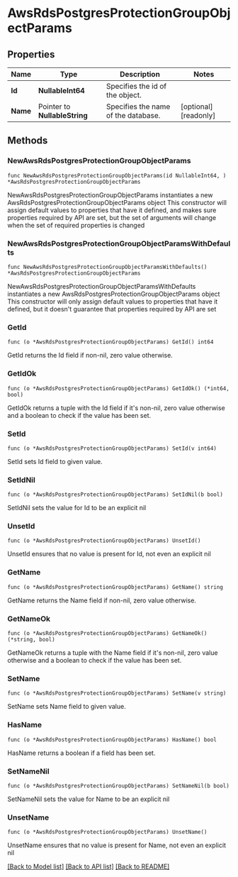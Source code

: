 # AwsRdsPostgresProtectionGroupObjectParams

## Properties

Name | Type | Description | Notes
------------ | ------------- | ------------- | -------------
**Id** | **NullableInt64** | Specifies the id of the object. | 
**Name** | Pointer to **NullableString** | Specifies the name of the database. | [optional] [readonly] 

## Methods

### NewAwsRdsPostgresProtectionGroupObjectParams

`func NewAwsRdsPostgresProtectionGroupObjectParams(id NullableInt64, ) *AwsRdsPostgresProtectionGroupObjectParams`

NewAwsRdsPostgresProtectionGroupObjectParams instantiates a new AwsRdsPostgresProtectionGroupObjectParams object
This constructor will assign default values to properties that have it defined,
and makes sure properties required by API are set, but the set of arguments
will change when the set of required properties is changed

### NewAwsRdsPostgresProtectionGroupObjectParamsWithDefaults

`func NewAwsRdsPostgresProtectionGroupObjectParamsWithDefaults() *AwsRdsPostgresProtectionGroupObjectParams`

NewAwsRdsPostgresProtectionGroupObjectParamsWithDefaults instantiates a new AwsRdsPostgresProtectionGroupObjectParams object
This constructor will only assign default values to properties that have it defined,
but it doesn't guarantee that properties required by API are set

### GetId

`func (o *AwsRdsPostgresProtectionGroupObjectParams) GetId() int64`

GetId returns the Id field if non-nil, zero value otherwise.

### GetIdOk

`func (o *AwsRdsPostgresProtectionGroupObjectParams) GetIdOk() (*int64, bool)`

GetIdOk returns a tuple with the Id field if it's non-nil, zero value otherwise
and a boolean to check if the value has been set.

### SetId

`func (o *AwsRdsPostgresProtectionGroupObjectParams) SetId(v int64)`

SetId sets Id field to given value.


### SetIdNil

`func (o *AwsRdsPostgresProtectionGroupObjectParams) SetIdNil(b bool)`

 SetIdNil sets the value for Id to be an explicit nil

### UnsetId
`func (o *AwsRdsPostgresProtectionGroupObjectParams) UnsetId()`

UnsetId ensures that no value is present for Id, not even an explicit nil
### GetName

`func (o *AwsRdsPostgresProtectionGroupObjectParams) GetName() string`

GetName returns the Name field if non-nil, zero value otherwise.

### GetNameOk

`func (o *AwsRdsPostgresProtectionGroupObjectParams) GetNameOk() (*string, bool)`

GetNameOk returns a tuple with the Name field if it's non-nil, zero value otherwise
and a boolean to check if the value has been set.

### SetName

`func (o *AwsRdsPostgresProtectionGroupObjectParams) SetName(v string)`

SetName sets Name field to given value.

### HasName

`func (o *AwsRdsPostgresProtectionGroupObjectParams) HasName() bool`

HasName returns a boolean if a field has been set.

### SetNameNil

`func (o *AwsRdsPostgresProtectionGroupObjectParams) SetNameNil(b bool)`

 SetNameNil sets the value for Name to be an explicit nil

### UnsetName
`func (o *AwsRdsPostgresProtectionGroupObjectParams) UnsetName()`

UnsetName ensures that no value is present for Name, not even an explicit nil

[[Back to Model list]](../README.md#documentation-for-models) [[Back to API list]](../README.md#documentation-for-api-endpoints) [[Back to README]](../README.md)


